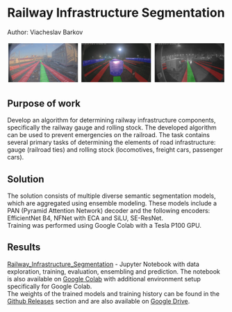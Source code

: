 # Railway Infrastructure Segmentation
Author: Viacheslav Barkov

![Railway Infrastructure](images/infrastructure.png)

## Purpose of work
Develop an algorithm for determining railway infrastructure components, specifically the railway gauge and rolling stock. The developed algorithm can be used to prevent emergencies on the railroad. The task contains several primary tasks of determining the elements of road infrastructure: gauge (railroad ties) and rolling stock (locomotives, freight cars, passenger cars).

## Solution
The solution consists of multiple diverse semantic segmentation models, which are aggregated using ensemble modeling. These models include a PAN (Pyramid Attention Network) decoder and the following encoders: EfficientNet B4, NFNet with ECA and SiLU, SE-ResNet.</br>
Training was performed using Google Colab with a Tesla P100 GPU.

## Results
[Railway_Infrastructure_Segmentation](Railway_Infrastructure_Segmentation.ipynb) - Jupyter Notebook with data exploration, training, evaluation, ensembling and prediction. The notebook is also available on [Google Colab](https://colab.research.google.com/drive/1J6kwJ4-BIY_f1unTFi7Zh2E6I2yCTxiR) with additional environment setup specifically for Google Colab.</br>
The weights of the trained models and training history can be found in the [Github Releases](https://github.com/slavabarkov/railway-infrastructure-segmentation/releases) section and are also available on [Google Drive](https://drive.google.com/drive/folders/1NgPEgN2azZ_I7hPiESbTdO0O2xhYjfyd).

